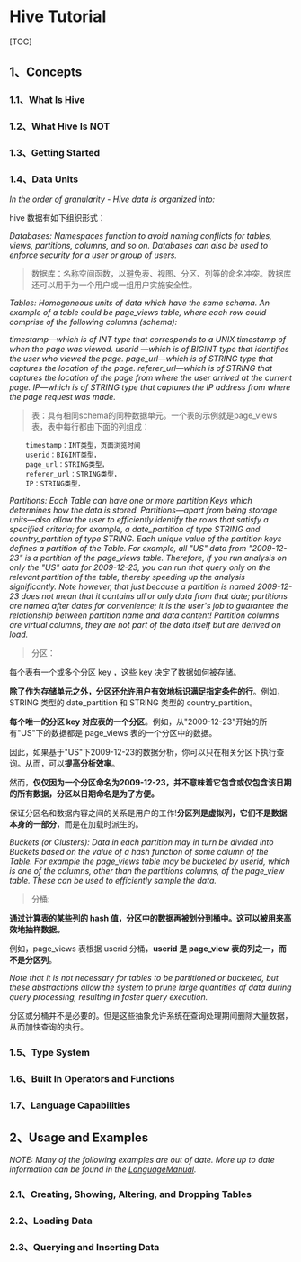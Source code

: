 # Hive Tutorial

[TOC]

## 1、Concepts

### 1.1、What Is Hive

### 1.2、What Hive Is NOT

### 1.3、Getting Started

### 1.4、Data Units

*In the order of granularity - Hive data is organized into:*

hive 数据有如下组织形式：

*Databases: Namespaces function to avoid naming conflicts for tables, views, partitions, columns, and so on.  Databases can also be used to enforce security for a user or group of users.*

> 数据库：名称空间函数，以避免表、视图、分区、列等的命名冲突。数据库还可以用于为一个用户或一组用户实施安全性。

*Tables: Homogeneous units of data which have the same schema. An example of a table could be page_views table, where each row could comprise of the following columns (schema):*

*timestamp—which is of INT type that corresponds to a UNIX timestamp of when the page was viewed.
userid —which is of BIGINT type that identifies the user who viewed the page.
page_url—which is of STRING type that captures the location of the page.
referer_url—which is of STRING that captures the location of the page from where the user arrived at the current page.
IP—which is of STRING type that captures the IP address from where the page request was made.*

> 表：具有相同schema的同种数据单元。一个表的示例就是page_views表，表中每行都由下面的列组成：

		timestamp：INT类型，页面浏览时间
		userid：BIGINT类型，
		page_url：STRING类型，
		referer_url：STRING类型，
		IP：STRING类型，

*Partitions: Each Table can have one or more partition Keys which determines how the data is stored. Partitions—apart from being storage units—also allow the user to efficiently identify the rows that satisfy a specified criteria; for example, a date_partition of type STRING and country_partition of type STRING. Each unique value of the partition keys defines a partition of the Table. For example, all "US" data from "2009-12-23" is a partition of the page_views table. Therefore, if you run analysis on only the "US" data for 2009-12-23, you can run that query only on the relevant partition of the table, thereby speeding up the analysis significantly. Note however, that just because a partition is named 2009-12-23 does not mean that it contains all or only data from that date; partitions are named after dates for convenience; it is the user's job to guarantee the relationship between partition name and data content! Partition columns are virtual columns, they are not part of the data itself but are derived on load.*

> 分区：

每个表有一个或多个分区 key ，这些 key 决定了数据如何被存储。

**除了作为存储单元之外，分区还允许用户有效地标识满足指定条件的行**。例如，STRING 类型的 date_partition 和 STRING 类型的 country_partition。

**每个唯一的分区 key 对应表的一个分区**。例如，从"2009-12-23"开始的所有"US"下的数据都是 page_views 表的一个分区中的数据。

因此，如果基于"US"下2009-12-23的数据分析，你可以只在相关分区下执行查询。从而，可以**提高分析效率**。

然而，**仅仅因为一个分区命名为2009-12-23，并不意味着它包含或仅包含该日期的所有数据，分区以日期命名是为了方便。**

保证分区名和数据内容之间的关系是用户的工作!**分区列是虚拟列，它们不是数据本身的一部分**，而是在加载时派生的。

*Buckets (or Clusters): Data in each partition may in turn be divided into Buckets based on the value of a hash function of some column of the Table. For example the page_views table may be bucketed by userid, which is one of the columns, other than the partitions columns, of the page_view table. These can be used to efficiently sample the data.*

> 分桶:

**通过计算表的某些列的 hash 值，分区中的数据再被划分到桶中。这可以被用来高效地抽样数据。**

例如，page_views 表根据 userid 分桶，**userid 是 page_view 表的列之一，而不是分区列**。

*Note that it is not necessary for tables to be partitioned or bucketed, but these abstractions allow the system to prune large quantities of data during query processing, resulting in faster query execution.*

分区或分桶并不是必要的。但是这些抽象允许系统在查询处理期间删除大量数据，从而加快查询的执行。

### 1.5、Type System

### 1.6、Built In Operators and Functions

### 1.7、Language Capabilities

## 2、Usage and Examples

*NOTE: Many of the following examples are out of date.  More up to date information can be found in the [LanguageManual](https://cwiki.apache.org/confluence/display/Hive/LanguageManual).*

### 2.1、Creating, Showing, Altering, and Dropping Tables

### 2.2、Loading Data

### 2.3、Querying and Inserting Data